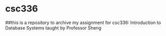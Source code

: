 # csc336

##this is a repository to archive my assignment for csc336: Introduction to Database Systems taught by Professor Sheng
